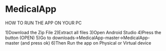 # MedicalApp
HOW TO RUN THE APP ON YOUR PC

1)Download the Zip File
2)Extract all files
3)Open Android Studio
4)Press the button (OPEN)
5)Go to downloads->MedicalApp-master->MedicalApp-master (and press ok)
6)Then Run the app on Physical or Virtual device
